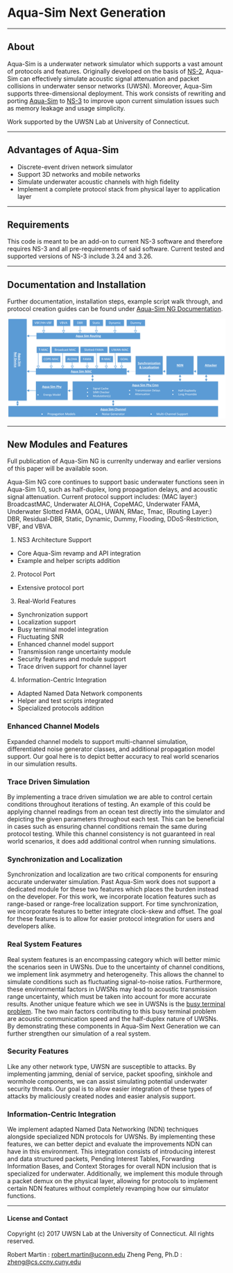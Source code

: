 # Aqua-Sim Next Generation

-------------------------------------

## About

Aqua-Sim is a underwater network simulator which supports a vast amount of protocols and features. Originally developed on the basis of [NS-2](http://www.isi.edu/nsnam/ns/), Aqua-Sim can effectively simulate acoustic signal attenuation and packet collisions in underwater sensor networks (UWSN). Moreover, Aqua-Sim supports three-dimensional deployment. This work consists of rewriting and porting [Aqua-Sim](http://obinet.engr.uconn.edu/wiki/index.php/Aqua-Sim) to [NS-3](http://www.nsnam.org) to improve upon current simulation issues such as memory leakage and usage simplicity.

Work supported by the UWSN Lab at University of Connecticut.

--------------------------------------
## Advantages of Aqua-Sim
- Discrete-event driven network simulator
- Support 3D networks and mobile networks
- Simulate underwater acoustic channels with high fidelity
- Implement a complete protocol stack from physical layer to application layer

--------------------------------------

## Requirements
This code is meant to be an add-on to current NS-3 software and therefore requires NS-3 and all pre-requirements of said software. Current tested and supported versions of NS-3 include 3.24 and 3.26.

--------------------------------------

## Documentation and Installation
Further documentation, installation steps, example script walk through, and protocol creation guides can be found under [Aqua-Sim NG Documentation](documentation/).

![Aqua-Sim NG Diagram](/documentation/asDiagram.png "Aqua-Sim NG Diagram")

--------------------------------------
## New Modules and Features

Full publication of Aqua-Sim NG is currenlty underway and earlier versions of this paper will be available soon.

Aqua-Sim NG core continues to support basic underwater functions seen in Aqua-Sim 1.0, such as half-duplex, long propagation delays, and acoustic signal attenuation. Current protocol support includes: (MAC layer:) BroadcastMAC, Underwater ALOHA, CopeMAC, Underwater FAMA, Underwater Slotted FAMA, GOAL, UWAN, RMac, Tmac, (Routing Layer:) DBR, Residual-DBR, Static, Dynamic, Dummy, Flooding, DDoS-Restriction, VBF, and VBVA.

1. NS3 Architecture Support
  * Core Aqua-Sim revamp and API integration
  * Example and helper scripts addition

2. Protocol Port
  * Extensive protocol port

3. Real-World Features
  * Synchronization support
  * Localization support
  * Busy terminal model integration
  * Fluctuating SNR
  * Enhanced channel model support
  * Transmission range uncertainty module
  * Security features and module support
  * Trace driven support for channel layer

4. Information-Centric Integration
  * Adapted Named Data Network components
  * Helper and test scripts integrated
  * Specialized protocols addition

### Enhanced Channel Models
Expanded channel models to support multi-channel simulation, differentiated noise generator classes, and additional propagation model support. Our goal here is to depict better accuracy to real world scenarios in our simulation results.

### Trace Driven Simulation
By implementing a trace driven simulation we are able to control certain conditions throughout iterations of testing. An example of this could be applying channel readings from an ocean test directly into the simulator and depicting the given parameters throughout each test. This can be beneficial in cases such as ensuring channel conditions remain the same during protocol testing. While this channel consistency is not guaranteed in real world scenarios, it does add additional control when running simulations.

### Synchronization and Localization
Synchronization and localization are two critical components for ensuring accurate underwater simulation. Past Aqua-Sim work does not support a dedicated module for these two features which places the burden instead on the developer. For this work, we incorporate location features such as range-based or range-free localization support. For time synchronization, we incorporate features to better integrate clock-skew and offset. The goal for these features is to allow for easier protocol integration for users and developers alike.

### Real System Features
Real system features is an encompassing category which will better mimic the scenarios seen in UWSNs. Due to the uncertainty of channel conditions, we implement link asymmetry and heterogeneity. This allows the channel to simulate conditions such as fluctuating signal-to-noise ratios. Furthermore, these environmental factors in UWSNs may lead to acoustic transmission range uncertainty, which must be taken into account for more accurate results. Another unique feature which we see in UWSNs is the [busy terminal problem](http://dl.acm.org/citation.cfm?id=2674593). The two main factors contributing to this busy terminal problem are acoustic communication speed and the half-duplex nature of UWSNs. By demonstrating these components in Aqua-Sim Next Generation we can further strengthen our simulation of a real system.

### Security Features
Like any other network type, UWSN are susceptible to attacks. By implementing jamming, denial of service, packet spoofing, sinkhole and wormhole components, we can assist simulating potential underwater security threats. Our goal is to allow easier integration of these types of attacks by maliciously created nodes and easier analysis support.

### Information-Centric Integration
We implement adapted Named Data Networking (NDN) techniques alongside specialized NDN protocols for UWSNs. By implementing these features, we can better depict and evaluate the improvements NDN can have in this environment. This integration consists of introducing interest and data structured packets, Pending Interest Tables, Forwarding Information Bases, and Context Storages for overall NDN inclusion that is specialized for underwater. Additionally, we implement this module through a packet demux on the physical layer, allowing for protocols to implement certain NDN features without completely revamping how our simulator functions.

--------------------------------------
#### License and Contact

Copyright (c) 2017 UWSN Lab at the University of Connecticut.
All rights reserved.

Robert Martin : <robert.martin@uconn.edu>
Zheng Peng, Ph.D : <zheng@cs.ccny.cuny.edu>

